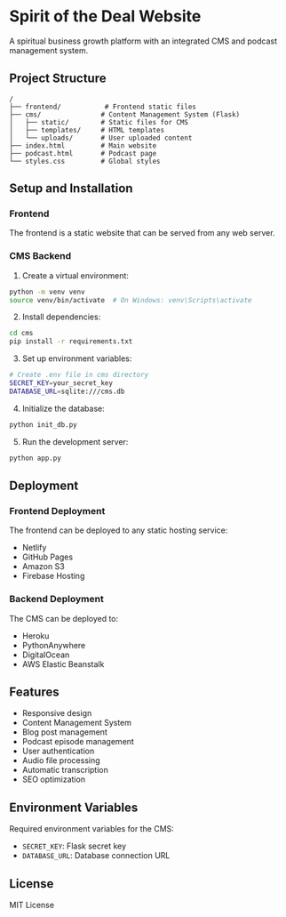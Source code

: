 # Spirit of the Deal Website

A spiritual business growth platform with an integrated CMS and podcast management system.

## Project Structure

```
/
├── frontend/           # Frontend static files
├── cms/               # Content Management System (Flask)
│   ├── static/        # Static files for CMS
│   ├── templates/     # HTML templates
│   └── uploads/       # User uploaded content
├── index.html         # Main website
├── podcast.html       # Podcast page
└── styles.css         # Global styles
```

## Setup and Installation

### Frontend
The frontend is a static website that can be served from any web server.

### CMS Backend
1. Create a virtual environment:
```bash
python -m venv venv
source venv/bin/activate  # On Windows: venv\Scripts\activate
```

2. Install dependencies:
```bash
cd cms
pip install -r requirements.txt
```

3. Set up environment variables:
```bash
# Create .env file in cms directory
SECRET_KEY=your_secret_key
DATABASE_URL=sqlite:///cms.db
```

4. Initialize the database:
```bash
python init_db.py
```

5. Run the development server:
```bash
python app.py
```

## Deployment

### Frontend Deployment
The frontend can be deployed to any static hosting service:
- Netlify
- GitHub Pages
- Amazon S3
- Firebase Hosting

### Backend Deployment
The CMS can be deployed to:
- Heroku
- PythonAnywhere
- DigitalOcean
- AWS Elastic Beanstalk

## Features

- Responsive design
- Content Management System
- Blog post management
- Podcast episode management
- User authentication
- Audio file processing
- Automatic transcription
- SEO optimization

## Environment Variables

Required environment variables for the CMS:
- `SECRET_KEY`: Flask secret key
- `DATABASE_URL`: Database connection URL

## License

MIT License

